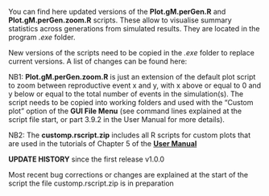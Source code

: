 
You can find here updated versions of the **Plot.gM.perGen.R** and **Plot.gM.perGen.zoom.R** scripts. 
These allow to visualise summary statistics across generations from simulated results.
They are located in the program *.exe* folder. 

New versions of the scripts need to be copied in the *.exe* folder to replace current versions. A list of changes can be found here:

NB1: **Plot.gM.perGen.zoom.R** is just an extension of the default plot script to zoom between reproductive event x and y, with x above or equal to 0 and y below or equal to the total number of events in the simulation(s). The script needs to be copied into working folders and used with the “Custom plot” option of the **GUI File Menu** (see command lines explained at the script file start, or part 3.9.2 in the User Manual for more details).

NB2: The **customp.rscript.zip** includes all R scripts for custom plots that are used in the tutorials of Chapter 5 of the **<A HREF="https://github.com/gMetapop/gMetapop/tree/master/3-User.Manual-ver.1.0.0"> User Manual</A>**

**UPDATE HISTORY** since the first release v1.0.0

Most recent bug corrections or changes are explained at the start of the script
the file customp.rscript.zip is in preparation

